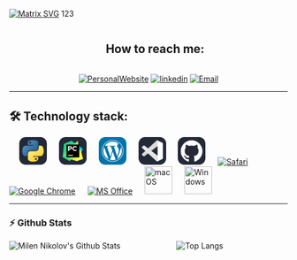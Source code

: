   [![Matrix SVG](https://raw.githubusercontent.com/rodrigograca31/rodrigograca31/master/matrix.svg)](https://www.youtube.com/watch?v=SDkAGkd4NLc) 
123
<div id="user-content-toc">
    <ul align="center">
      <summary><h2 style="display: inline-block">How to reach me:</h2></summary>
    </ul>
  <!--icons and links-->
  <p align="center">
  <a href="https://milen-nikolov.com/" target="blank"><img align="center" src="https://github.com/user-attachments/assets/766146ab-61ee-4cc7-8d68-2cecf1323779" alt="PersonalWebsite" title="http://milen-nikolov.com/ Personal Website" height="50" width="50" /></a>
  <a href="https://www.linkedin.com/in/milen-nikolov-62455034b/" target="blank"><img align="center" src="https://user-images.githubusercontent.com/88904952/234979284-68c11d7f-1acc-4f0c-ac78-044e1037d7b0.png" alt="linkedin" height="50" width="50" /></a>
  <a href="mailto:milenski.nikolov@yahoo.com" target="blank"><img align="center" src="https://github.com/user-attachments/assets/e77799bd-8a56-47ed-bd0e-d6c766f30e20" alt="Email" title="milenski.nikolov@yahoo.com" height="50" width="50" /></a>
  </p>
  </div>

---

## 🛠️ Technology stack:

<p align="left"> 
  &emsp;
  <a href="https://www.python.org" target="_blank"><img alt="Python" src="https://github.com/tandpfun/skill-icons/blob/main/icons/Python-Dark.svg" title="Python" width="50" height ="50"></a>
  &emsp;
  <a href="#"><img src="https://github.com/tandpfun/skill-icons/blob/main/icons/PyCharm-Dark.svg" title="PyCharm" **alt="PyCharm" width="50" height="50" /></a>
  &emsp;
  <a href="https://wordpress.org" target="_blank"><img alt="WordPress" src="https://github.com/tandpfun/skill-icons/blob/main/icons/Wordpress.svg" title="WordPress" width="50" height ="50"></a>
  &emsp;
  <a href="#"><img src="https://github.com/tandpfun/skill-icons/blob/main/icons/VSCode-Dark.svg" title="VS Code" **alt="VS Code" width="50" height ="50" /></a>
  &emsp;
  <a href="https://github.com/Milenski1987"><img alt="GitHub" src="https://github.com/tandpfun/skill-icons/blob/main/icons/Github-Dark.svg" title="GitHub" **alt="GitHub" width="50" height="50" ></a>
  &emsp;
  <a href="#"><img alt="Safari" src="https://purepng.com/public/uploads/large/purepng.com-safari-iconsymbolsiconsapple-iosiosios-8-iconsios-8-7215225961106timx.png" title="Safari" width="50" height ="50" ></a>
  &emsp;
  <a href="#"><img alt="Google Chrome" src="https://upload.wikimedia.org/wikipedia/commons/8/87/Google_Chrome_icon_%282011%29.png" title="Google Chrome" width="50" height ="50" ></a>
  &emsp;
  <a href="#"><img alt="MS Office" src="https://github.com/user-attachments/assets/2f819c03-fd4a-4713-a49c-c5002e52047d" title="Microsoft Office" width="50" height ="50" ></a>
  &emsp;
  <a href="#"><img src="https://github.com/tandpfun/skill-icons/blob/main/icons/Apple-Dark.svg" title="macOS" **alt="macOS" width="50" height="50" /></a>
  &emsp;
  <a href="#"><img src="https://github.com/tandpfun/skill-icons/blob/main/icons/Windows-Dark.svg" title="Windows" **alt="Windows" width="50" height="50" ></a>
</p>

---

### :zap: Github Stats

<img align="left" src="https://github-readme-stats.sumanth-talluri.vercel.app/api?username=Milenski1987&show_icons=true&title_color=fff&icon_color=79ff97&text_color=efefef&bg_color=000000" alt="Milen Nikolov's Github Stats" width="60%">

![Top Langs](https://github-readme-stats.vercel.app/api/top-langs/?username=Milenski1987&theme=dark&show_icons=true&bg_color=000000)
